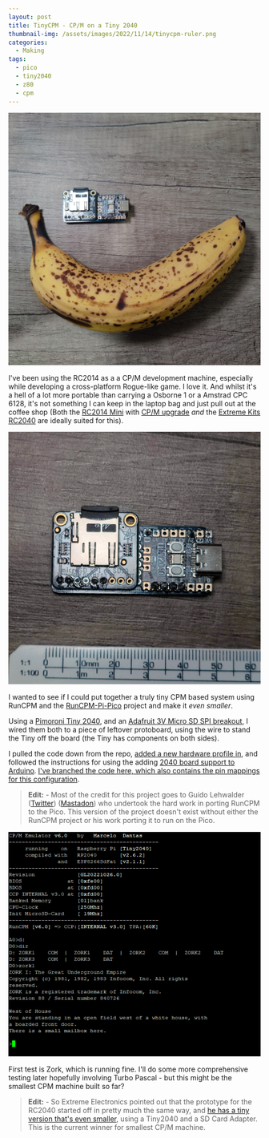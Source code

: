 ```yaml
---
layout: post
title: TinyCPM - CP/M on a Tiny 2040
thumbnail-img: /assets/images/2022/11/14/tinycpm-ruler.png
categories:
  - Making
tags: 
  - pico
  - tiny2040
  - z80
  - cpm
---
```


![Assembled TinyCPM - Tin2040 and Micro SD card Reader, banana for scale](/assets/images/2022/11/14/tinycpm-banana.jpg)

I've been using the RC2014 as a a CP/M development machine, especially while 
developing a cross-platform Rogue-like game.  I love it.  And whilst it's a hell 
of a lot more portable than carrying a Osborne 1 or a Amstrad CPC 6128, it's 
not something I can keep in the laptop bag and just pull out at the coffee shop 
(Both the [RC2014 Mini](https://z80kits.com/shop/rc2014-mini/) with [CP/M upgrade](https://z80kits.com/shop/rc2014-mini-cp-m-upgrade-kit/) *and* the [Extreme Kits RC2040](https://extkits.co.uk/product/rc2040/) are ideally suited for this).

![Assembled TinyCPM - Tin2040 and Micro SD card Reader, scale for scale](/assets/images/2022/11/14/tinycpm-ruler.png)

I wanted to see if I could put together a truly tiny CPM based system using RunCPM 
and the [RunCPM-Pi-Pico](https://github.com/guidol70/RunCPM_RPi_Pico) project and 
make it *even smaller*.

Using a [Pimoroni Tiny 2040](https://shop.pimoroni.com/products/tiny-2040?variant=39560012234835), 
and an [Adafruit 3V Micro SD SPI breakout](https://shop.pimoroni.com/products/adafruit-micro-sd-spi-or-sdio-card-breakout-board-3v-only?variant=32107008131155), 
I wired them both to a piece of leftover protoboard, using the wire to stand the Tiny 
off the board (the Tiny has components on both sides).

I pulled the code down from the repo, [added a new hardware profile in](https://github.com/kianryan/RunCPM_RPi_Pico/blob/tiny2040/GL20221026_Source_RunCPM_v6_0_RPi_Pico.zip/RunCPM_v6_0_Pico_26102022/hardware/pico/tiny_sd_rc2040_spi.h), and followed 
the instructions for using the adding [2040 board support to Arduino](https://github.com/earlephilhower/arduino-pico). [I've branched the code here, which also contains the pin mappings for this configuration](https://github.com/kianryan/RunCPM_RPi_Pico/blob/tiny2040/GL20221026_Source_RunCPM_v6_0_RPi_Pico.zip/RunCPM_v6_0_Pico_26102022/hardware/pico/tiny_sd_rc2040_spi.h).

>  __Edit:__  - Most of the credit for this project goes to Guido Lehwalder ([Twitter](https://twitter.com/guidol70)) ([Mastadon](https://mastodon.online/@guidol70)) who undertook the hard 
>  work in porting RunCPM to the Pico.  This version of the project doesn't exist without 
>  either the RunCPM project or his work porting it to run on the Pico.

![Zork, running on TinyCPM](/assets/images/2022/11/14/zork.png)

First test is Zork, which is running fine.  I'll do some more comprehensive testing 
later hopefully involving Turbo Pascal - but this might be the smallest CPM machine built so far?


>  __Edit:__ - So Extreme Electronics pointed out that the prototype for the RC2040 started off in pretty much the same way, and [he has a tiny version that's even smaller](https://www.extremeelectronics.co.uk/emulating-a-z80-rc2014-with-cpm-and-ide-drives-via-an-sd-card/), using a Tiny2040 and a SD Card Adapter.  This is the current winner for smallest CP/M machine.